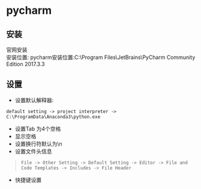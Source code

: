 # pycharm 

## 安装

官网安装  
安装位置: pycharm安装位置:C:\Program Files\JetBrains\PyCharm Community Edition 2017.3.3

## 设置

- 设置默认解释器:  
 
`default setting -> project interpreter -> C:\ProgramData\Anaconda3\python.exe`

- 设置Tab 为4个空格
- 显示空格
- 设置换行符默认为\n
- 设置文件头信息

> ` File -> Other Setting -> Default Setting -> Editor -> File and Code Templates -> Includes -> File Header `

- 快捷键设置

